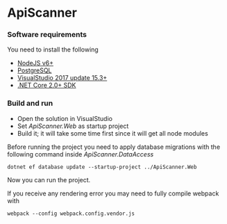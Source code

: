 # ApiScanner

### Software requirements
You need to install the following
- [NodeJS v6+](https://nodejs.org/en/download/)
- [PostgreSQL](https://www.postgresql.org/download/)
- [VisualStudio 2017 update 15.3+](https://www.visualstudio.com/downloads/)
- [.NET Core 2.0+ SDK](https://dot.net/core)

### Build and run
- Open the solution in VisualStudio
- Set _ApiScanner.Web_ as startup project
- Build it; it will take some time first since it will get all node modules

Before running the project you need to apply database migrations with the following command inside _ApiScanner.DataAccess_

`dotnet ef database update --startup-project ../ApiScanner.Web`

Now you can run the project.

If you receive any rendering error you may need to fully compile webpack with

`webpack --config webpack.config.vendor.js`
